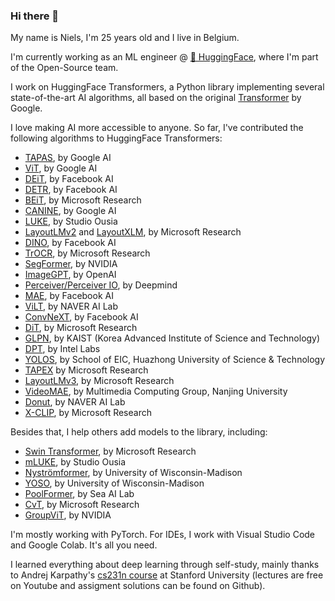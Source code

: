 ### Hi there 👋

My name is Niels, I'm 25 years old and I live in Belgium.

I'm currently working as an ML engineer @ [🤗  HuggingFace](https://huggingface.co/), where I'm part of the Open-Source team.

I work on HuggingFace Transformers, a Python library implementing several state-of-the-art AI algorithms, all based on the original [Transformer](https://arxiv.org/abs/1706.03762) by Google.

I love making AI more accessible to anyone. So far, I've contributed the following algorithms to HuggingFace Transformers:
- [TAPAS](https://arxiv.org/abs/2004.02349), by Google AI
- [ViT](https://arxiv.org/abs/2010.11929), by Google AI
- [DEiT](https://arxiv.org/abs/2012.12877), by Facebook AI
- [DETR](https://arxiv.org/abs/2005.12872), by Facebook AI
- [BEiT](https://arxiv.org/abs/2106.08254), by Microsoft Research
- [CANINE](https://arxiv.org/abs/2103.06874), by Google AI
- [LUKE](https://arxiv.org/abs/2010.01057), by Studio Ousia
- [LayoutLMv2](https://arxiv.org/abs/2012.14740) and [LayoutXLM](https://arxiv.org/abs/2104.08836), by Microsoft Research
- [DINO](https://arxiv.org/abs/2104.14294), by Facebook AI
- [TrOCR](https://arxiv.org/abs/2109.10282), by Microsoft Research
- [SegFormer](https://arxiv.org/abs/2105.15203), by NVIDIA
- [ImageGPT](https://openai.com/blog/image-gpt/), by OpenAI
- [Perceiver/Perceiver IO](https://arxiv.org/abs/2107.14795), by Deepmind
- [MAE](https://arxiv.org/abs/2111.06377), by Facebook AI
- [ViLT](https://arxiv.org/abs/2102.03334), by NAVER AI Lab
- [ConvNeXT](https://arxiv.org/abs/2201.03545), by Facebook AI
- [DiT](https://arxiv.org/abs/2203.02378), by Microsoft Research
- [GLPN](https://arxiv.org/abs/2201.07436), by KAIST (Korea Advanced Institute of Science and Technology) 
- [DPT](https://arxiv.org/abs/2103.13413), by Intel Labs
- [YOLOS](https://arxiv.org/abs/2106.00666), by School of EIC, Huazhong University of Science & Technology
- [TAPEX](https://arxiv.org/abs/2107.07653) by Microsoft Research
- [LayoutLMv3](https://arxiv.org/abs/2204.08387), by Microsoft Research
- [VideoMAE](https://arxiv.org/abs/2203.12602), by Multimedia Computing Group, Nanjing University
- [Donut](https://arxiv.org/abs/2111.15664), by NAVER AI Lab
- [X-CLIP](https://arxiv.org/abs/2208.02816), by Microsoft Research

Besides that, I help others add models to the library, including:
- [Swin Transformer](https://arxiv.org/abs/2103.14030), by Microsoft Research
- [mLUKE](https://arxiv.org/abs/2110.08151), by Studio Ousia
- [Nyströmformer](https://arxiv.org/abs/2102.03902), by University of Wisconsin-Madison
- [YOSO](https://arxiv.org/abs/2111.09714), by University of Wisconsin-Madison
- [PoolFormer](https://arxiv.org/abs/2111.11418), by Sea AI Lab
- [CvT](https://arxiv.org/abs/2103.15808), by Microsoft Research
- [GroupViT](https://arxiv.org/abs/2202.11094), by NVIDIA

I'm mostly working with PyTorch. For IDEs, I work with Visual Studio Code and Google Colab. It's all you need.

I learned everything about deep learning through self-study, mainly thanks to Andrej Karpathy's [cs231n course](http://cs231n.stanford.edu/) at Stanford University (lectures are free on Youtube and assigment solutions can be found on Github).
